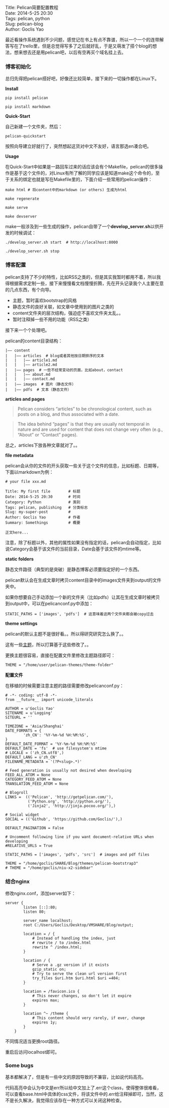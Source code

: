 Title: Pelican简要配置教程  
Date: 2014-5-25 20:30  
Tags: pelican, python  
Slug: pelican-blog  
Author: Goclis Yao  


最近看操作系统遇到不少问题，感觉记在书上有点不靠谱，所以一个一个的连带解答写在了trello里，但是总觉得写多了之后就好乱，于是又萌发了搭个blog的想法，想来想去还是用pelican吧，以后有空再买个域名挂上去。

### 博客初始化
总归先得把pelican搭好吧，好像还比较简单，接下来的一切操作都在Linux下。

__Install__

```
pip install pelican

pip install markdown
```

__Quick-Start__

自己新建一个文件夹，然后：

```
pelican-quickstart
```

按照向导建立好就行了，突然想起这货对中文不友好，语言那选en凑合吧。

__Usage__

在Quick-Start中如果是一路回车过来的话应该会有个Makefile，pelican的很多操作是基于这个文件的，对Linux有所了解的同学应该是知道make这个命令的，至于关系的绑定也就是写在Makefile里的，下面介绍一些常用的pelican操作：

```
make html # 将content中的markdown (or others) 生成为html

make regenerate

make serve

make devserver
```

make一般涉及到一些生成的操作，pelican自带了一个**develop_server.sh**以供开发的时候调试：

```
./develop_server.sh start  # http://localhost:8000

./develop_server.sh stop
```

### 博客配置
pelican支持了不少的特性，比如RSS之类的，但是其实我暂时都用不着，所以我得根据需求定制一些，接下来慢慢看文档慢慢折腾，先在开头记录我个人主要在意的几点东西，有个向导。

 - 主题，暂时喜欢bootstrap的风格
 - 静态文件的良好关联，如文章中使用到的图片之类的
 - content文件夹的层次结构，强迫症不喜欢文件夹太乱。。
 - 暂时注释掉一些不用的功能（RSS之类）

接下来一个个处理吧。

pelican的content目录结构：

```
|—— content
|   |—— articles  # blog或者其他按日期排序的文本
|   |   |—— article1.md
|   |   |—— article2.md
|   |—— pages  # 一些不经常变动的页面，比如about，contact
|   |   |—— about.md
|   |   |—— contact.md
|   |—— images  # 图片（静态文件）
|   |—— pdfs  # 文本（静态文件）
```
__articles and pages__

> Pelican considers “articles” to be chronological content, such as posts on a blog, and thus associated with a date.

> The idea behind “pages” is that they are usually not temporal in nature and are used for content that does not change very often (e.g., “About” or “Contact” pages).

总之，articles下放各种文章就对了。。

__file metadata__

pelican会从你的文件的开头获取一些关于这个文件的信息，比如标题、日期等，下面以markdown为例：

```
# your file xxx.md

Title: My first file        # 标题
Date: 2014-5-25 20:30       # 时间
Category: Python            # 类别
Tags: pelican, publishing   # 分类标志
Slug: my-super-post         # 
Author: Goclis Yao          # 作者
Summary: Somethings         # 概要

正文here...
```

注意，除了标题以外，其他的属性如果没有指定的话，pelican会自动指定，比如说Category会基于该文件的当前目录，Date会基于该文件的mtime等。

__static folders__

静态文件路径（典型的是突破）是静态博客必须要指定好的一个东西。

pelican默认会在生成文章时拷贝content目录中的images文件夹到output的文件夹中。

如果你想要自己手动添加一个新的文件夹（比如pdfs）让其在生成文章时被拷贝到output中，可以在pelicanconf.py中添加：

```
STATIC_PATHS = ['images', 'pdfs']  # 这意味着这两个文件夹都会被copy过去
```

__theme settings__

pelican的默认主题不是很好看。。所以得研究研究怎么换了。。

这有一些[主题][1]，所以打算基于这些修改了。。

更换主题很容易，直接在配置文件里修改主题路径即可：

```
THEME = "/home/user/pelican-themes/theme-folder"
```

__配置文件__

在移植的时候需要注意主题的路径需要修改pelicanconf.py：

```
# -*- coding: utf-8 -*-
from __future__ import unicode_literals

AUTHOR = u'Goclis Yao'
SITENAME = u'Logging'
SITEURL = ''

TIMEZONE = 'Asia/Shanghai'
DATE_FORMATS = {
        'zh_CN': '%Y-%m-%d %H:%M:%S',
}
DEFAULT_DATE_FORMAT = '%Y-%m-%d %H:%M:%S'
DEFAULT_DATE = 'fs'  # use filesystem's mtime
# LOCALE = ('zh_CN.utf8',)
DEFAULT_LANG = u'zh_CN'
FILENAME_METADATA = '(?P<slug>.*)'

# Feed generation is usually not desired when developing
FEED_ALL_ATOM = None
CATEGORY_FEED_ATOM = None
TRANSLATION_FEED_ATOM = None

# Blogroll
LINKS =  (('Pelican', 'http://getpelican.com/'),
          ('Python.org', 'http://python.org/'),
          ('Jinja2', 'http://jinja.pocoo.org/'),)

# Social widget
SOCIAL = (('Github', 'https://github.com/Goclis/'),)

DEFAULT_PAGINATION = False

# Uncomment following line if you want document-relative URLs when developing
#RELATIVE_URLS = True

STATIC_PATHS = ['images', 'pdfs', 'src']  # images and pdf files

THEME = "/home/goclis/SHARE/Blog/themes/pelican-bootstrap3"
# THEME = "/home/goclis/niu-x2-sidebar"
```

### 结合nginx
修改nginx.conf，添加server如下：

```
server {
        listen [::]:80;
        listen 80;

        server_name localhost;
        root C:/Users/Goclis/Desktop/VMSHARE/Blog/output;

        location = / {
            # Instead of handling the index, just
            # rewrite / to /index.html
            rewrite ^ /index.html;
        }

        location / {
            # Serve a .gz version if it exists
            gzip_static on;
            # Try to serve the clean url version first
            try_files $uri.htm $uri.html $uri =404;
        }

        location = /favicon.ico {
            # This never changes, so don't let it expire
            expires max;
        }

        location ^~ /theme {
            # This content should very rarely, if ever, change
            expires 1y;
        }
    }
```

不同情况适当更换root路径。

重启后访问localhost即可。

### Some bugs
基本都解决了，但是有一些中文的原因导致的不兼容，比如说代码高亮。

代码高亮中会认为中文是err所以给中文加上了.err这个class，使得整体很难看，可以查看base.html中具体的css文件，将该文件中的.err给注释掉即可，当然，这不是长久解决，我觉得应该存在一种方式可以关闭这种检查。

[1]:https://github.com/getpelican/pelican-themes